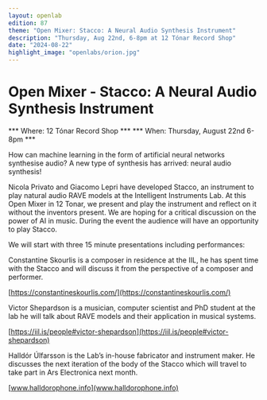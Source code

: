 ```yaml
---
layout: openlab
edition: 87
theme: "Open Mixer: Stacco: A Neural Audio Synthesis Instrument"
description: "Thursday, Aug 22nd, 6-8pm at 12 Tónar Record Shop"
date: "2024-08-22"
highlight_image: "openlabs/orion.jpg"
---
```


<script>
    import CaptionedImage from "../../components/Images/CaptionedImage.svelte"
</script>

# Open Mixer - Stacco: A Neural Audio Synthesis Instrument

*** Where: 12 Tónar Record Shop ***
*** When: Thursday, August 22nd 6-8pm *** 

How can machine learning in the form of artificial neural networks synthesise audio? A new type of synthesis has arrived: neural audio synthesis!

Nicola Privato and Giacomo Lepri have developed Stacco, an instrument to play natural audio RAVE models at the Intelligent Instruments Lab. At this Open Mixer in 12 Tonar, we present and play the instrument and reflect on it without the inventors present. We are hoping for a critical discussion on the power of AI in music. During the event the audience will have an opportunity to play Stacco.

We will start with three 15 minute presentations including performances:

Constantine Skourlis is a composer in residence at the IIL, he has spent time with the Stacco and will discuss it from the perspective of a composer and performer.

[https://constantineskourlis.com/](https://constantineskourlis.com/)

Victor Shepardson is a musician, computer scientist and PhD student at the lab he will talk about RAVE models and their application in musical systems.

[https://iil.is/people#victor-shepardson](https://iil.is/people#victor-shepardson)

Halldór Úlfarsson is the Lab’s in-house fabricator and instrument maker. He discusses the next iteration of the body of the Stacco which will travel to take part in Ars Electronica next month.

[www.halldorophone.info](www.halldorophone.info)

<CaptionedImage
    src="openlabs/041_ProjectArea_JosephJean-Marc_2024-06-15.jpg"
    alt="Stacco exhibited at Sonar 2024 ((c) Jean-Marc Joseph)." 
    caption="Stacco exhibited at Sonar 2024 ((c) Jean-Marc Joseph)."/>

<CaptionedImage
    src="openlabs/Stacco.jpg"
    alt="The Staccho instrument." 
    caption="The Staccho instrument."/>

<CaptionedImage
    src="openlabs/stacconew.jpg"
    alt="The new version of the Stacco instrument." 
    caption="The new version of the Stacco instrument."/>
